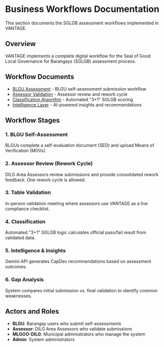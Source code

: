 # Business Workflows Documentation

This section documents the SGLGB assessment workflows implemented in VANTAGE.

## Overview

VANTAGE implements a complete digital workflow for the Seal of Good Local Governance for Barangays (SGLGB) assessment process.

## Workflow Documents

- [BLGU Assessment](./blgu-assessment.md) - BLGU self-assessment submission workflow
- [Assessor Validation](./assessor-validation.md) - Assessor review and rework cycle
- [Classification Algorithm](./classification-algorithm.md) - Automated "3+1" SGLGB scoring
- [Intelligence Layer](./intelligence-layer.md) - AI-powered insights and recommendations

## Workflow Stages

### 1. BLGU Self-Assessment
BLGUs complete a self-evaluation document (SED) and upload Means of Verification (MOVs).

### 2. Assessor Review (Rework Cycle)
DILG Area Assessors review submissions and provide consolidated rework feedback. One rework cycle is allowed.

### 3. Table Validation
In-person validation meeting where assessors use VANTAGE as a live compliance checklist.

### 4. Classification
Automated "3+1" SGLGB logic calculates official pass/fail result from validated data.

### 5. Intelligence & Insights
Gemini API generates CapDev recommendations based on assessment outcomes.

### 6. Gap Analysis
System compares initial submission vs. final validation to identify common weaknesses.

## Actors and Roles

- **BLGU**: Barangay users who submit self-assessments
- **Assessor**: DILG Area Assessors who validate submissions
- **MLGOO-DILG**: Municipal administrators who manage the system
- **Admin**: System administrators

